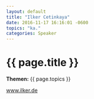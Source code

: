 ```yaml
---
layout: default
title: "Ilker Cetinkaya"
date: 2016-11-17 16:16:01 -0600
topics: "ka."
categories: Speaker
---
```


# {{ page.title }}

**Themen:** {{ page.topics }}

www.ilker.de

